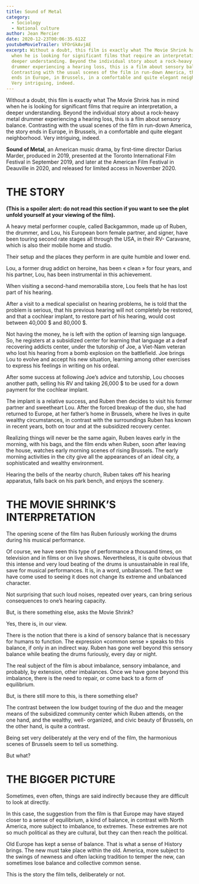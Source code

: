 ```yaml
---
title: Sound of Metal
category:
  - Sociology
  - National culture
author: Jean Mercier
date: 2020-12-23T00:06:35.612Z
youtubeMovieTrailer: VFOrGkAvjAE
excerpt: Without a doubt, this film is exactly what The Movie Shrink has in mind
  when he is looking for significant films that require an interpretation, a
  deeper understanding. Beyond the individual story about a rock-heavy metal
  drummer experiencing a hearing loss, this is a film about sensory balance.
  Contrasting with the usual scenes of the film in run-down America, the story
  ends in Europe, in Brussels, in a comfortable and quite elegant neighborhood.
  Very intriguing, indeed.
---
```

Without a doubt, this film is exactly what The Movie Shrink has in mind when he is looking for significant films that require an interpretation, a deeper understanding. Beyond the individual story about a rock-heavy metal drummer experiencing a hearing loss, this is a film about sensory balance. Contrasting with the usual scenes of the film in run-down America, the story ends in Europe, in Brussels, in a comfortable and quite elegant neighborhood. Very intriguing, indeed.



**Sound of Metal**, an American music drama, by first-time director Darius Marder, produced in 2019, presented at the Toronto International Film Festival in September 2019, and later at the American Film Festival in Deauville in 2020, and released for limited access in November 2020.



# **THE STORY** 

**(This is a spoiler alert: do not read this section if you want to see the plot unfold yourself at your viewing of the film).**

A heavy metal performer couple, called Backgammon, made up of Ruben, the drummer, and Lou, his European born female partner, and signer, have been touring second rate stages all through the USA, in their RV- Caravane, which is also their mobile home and studio.

Their setup and the places they perform in are quite humble and lower end.

Lou, a former drug addict on heroine, has been « clean » for four years, and his partner, Lou, has been instrumental in this achievement.

When visiting a second-hand memorabilia store, Lou feels that he has lost part of his hearing.

After a visit to a medical specialist on hearing problems, he is told that the problem is serious, that his previous hearing will not completely be restored, and that a cochlear implant, to restore part of his hearing, would cost between 40,000 $ and 80,000 $.

Not having the money, he is left with the option of learning sign language. So, he registers at a subsidized center for learning that language at a deaf recovering addicts center, under the tutorship of Joe, a Viet-Nam veteran who lost his hearing from a bomb explosion on the battlefield. Joe brings Lou to evolve and accept his new situation, learning among other exercises to express his feelings in writing on his ordeal.

After some success at following Joe’s advice and tutorship, Lou chooses another path, selling his RV and taking 26,000 $ to be used for a down payment for the cochlear implant.

The implant is a relative success, and Ruben then decides to visit his former partner and sweetheart Lou. After the forced breakup of the duo, she had returned to Europe, at her father’s home in Brussels, where he lives in quite wealthy circumstances, in contrast with the surroundings Ruben has known in recent years, both on tour and at the subsidized recovery center.

Realizing things will never be the same again, Ruben leaves early in the morning, with his bags, and the film ends when Ruben, soon after leaving the house, watches early morning scenes of rising Brussels. The early morning activities in the city give all the appearances of an ideal city, a sophisticated and wealthy environment.

Hearing the bells of the nearby church, Ruben takes off his hearing apparatus, falls back on his park bench, and enjoys the scenery.



# **THE MOVIE SHRINK’S INTERPRETATION**

The opening scene of the film has Ruben furiously working the drums during his musical performance.

Of course, we have seen this type of performance a thousand times, on television and in films or on live shows. Nevertheless, it is quite obvious that this intense and very loud beating of the drums is unsustainable in real life, save for musical performances. It is, in a word, unbalanced. The fact we have come used to seeing it does not change its extreme and unbalanced character.

Not surprising that such loud noises, repeated over years, can bring serious consequences to one’s hearing capacity.

But, is there something else, asks the Movie Shrink?

Yes, there is, in our view.

There is the notion that there is a kind of sensory balance that is necessary for humans to function. The expression «common sense » speaks to this balance, if only in an indirect way. Ruben has gone well beyond this sensory balance while beating the drums furiously, every day or night.

The real subject of the film is about imbalance, sensory imbalance, and probably, by extension, other imbalances. Once we have gone beyond this imbalance, there is the need to repair, or come back to a form of equilibrium.

But, is there still more to this, is there something else?

The contrast between the low budget touring of the duo and the meager means of the subsidized community center which Ruben attends, on the one hand, and the wealthy, well- organized, and civic beauty of Brussels, on the other hand, is quite a contrast.

Being set very deliberately at the very end of the film, the harmonious scenes of Brussels seem to tell us something.

But what?



# **THE BIGGER PICTURE**

Sometimes, even often, things are said indirectly because they are difficult to look at directly.

In this case, the suggestion from the film is that Europe may have stayed closer to a sense of equilibrium, a kind of balance, in contrast with North America, more subject to imbalance, to extremes. These extremes are not so much political as they are cultural, but they can then reach the political.

Old Europe has kept a sense of balance. That is what a sense of History brings. The new must take place within the old. America, more subject to the swings of newness and often lacking tradition to temper the new, can sometimes lose balance and collective common sense.

This is the story the film tells, deliberately or not.